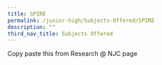 ```yaml
---
title: SPIRE
permalink: /junior-high/Subjects-Offered/SPIRE
description: ""
third_nav_title: Subjects Offered
---
```

Copy paste this from Research @ NJC page